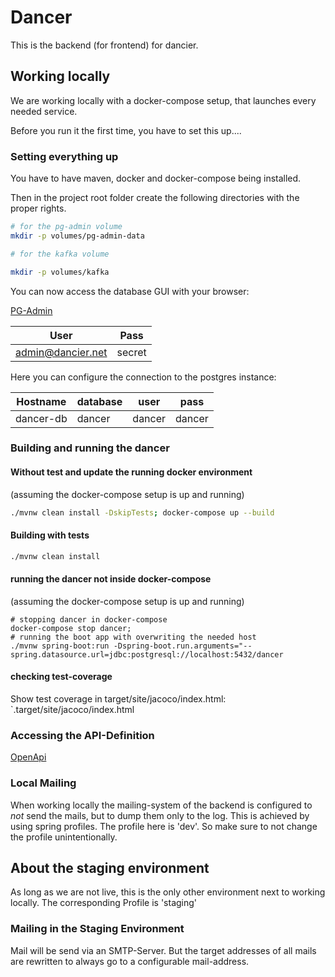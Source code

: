 # Dancer
This is the backend (for frontend) for dancier.

## Working locally

We are working locally with a docker-compose setup, that launches every needed service.

Before you run it the first time, you have to set this up....

### Setting everything up

You have to have maven, docker and docker-compose being installed.

Then in the project root folder create the following directories with the proper rights.

````bash
# for the pg-admin volume
mkdir -p volumes/pg-admin-data

# for the kafka volume

mkdir -p volumes/kafka
````

You can now access the database GUI with your browser:

[PG-Admin](http://localhost:5050)

|User| Pass   |
|----|--------|
|admin@dancier.net| secret |

Here you can configure the connection to the postgres instance:

|Hostname|database|user|pass|
|--------|--------|----|----|
|dancer-db|dancer|dancer|dancer|


### Building and running the dancer

#### Without test and update the running docker environment
(assuming the docker-compose setup is up and running)
````bash
./mvnw clean install -DskipTests; docker-compose up --build
````
#### Building with tests
````bash
./mvnw clean install
````
#### running the dancer not inside docker-compose
(assuming the docker-compose setup is up and running)


````shell
# stopping dancer in docker-compose
docker-compose stop dancer;
# running the boot app with overwriting the needed host
./mvnw spring-boot:run -Dspring-boot.run.arguments="--spring.datasource.url=jdbc:postgresql://localhost:5432/dancer
````

#### checking test-coverage
Show test coverage in target/site/jacoco/index.html: 
`.target/site/jacoco/index.html

### Accessing the API-Definition
[OpenApi](https://editor.swagger.io/?url=https%3A%2F%2Fraw.githubusercontent.com%2Fdancier%2Fdancer%2Fmaster%2Fopenapi.yml)

### Local Mailing
When working locally the mailing-system of the backend is configured to _not_ send the mails, but to dump them only to the log.
This is achieved by using spring profiles. The profile here is 'dev'.
So make sure to not change the profile unintentionally.
## About the staging environment
As long as we are not live, this is the only other environment next to working locally.
The corresponding Profile is 'staging'

### Mailing in the Staging Environment
Mail will be send via an SMTP-Server. But the target addresses of all mails are rewritten to always go to a configurable mail-address.
